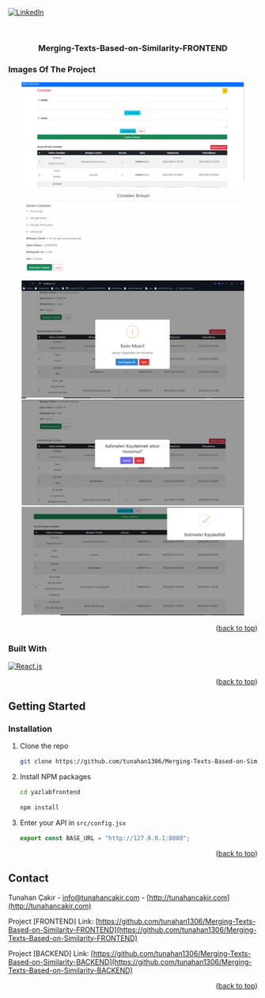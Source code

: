 <a id="readme-top"></a>

[![LinkedIn][linkedin-shield]][linkedin-url]

<!-- PROJECT LOGO -->
<br />
<div align="center">
  <h3 align="center">
    Merging-Texts-Based-on-Similarity-FRONTEND
  </h3>
</div>


### Images Of The Project

<div align="center">
  <img src="https://raw.githubusercontent.com/tunahan1306/Merging-Texts-Based-on-Similarity-FRONTEND/main/images/1.png" name="image-name" width="450px">
    <img src="https://raw.githubusercontent.com/tunahan1306/Merging-Texts-Based-on-Similarity-FRONTEND/main/images/2.png" name="image-name" width="450px">
    <img src="https://raw.githubusercontent.com/tunahan1306/Merging-Texts-Based-on-Similarity-FRONTEND/main/images/3.png" name="image-name" width="450px">
    <img src="https://raw.githubusercontent.com/tunahan1306/Merging-Texts-Based-on-Similarity-FRONTEND/main/images/4.png" name="image-name" width="450px">
    <img src="https://raw.githubusercontent.com/tunahan1306/Merging-Texts-Based-on-Similarity-FRONTEND/main/images/5.png" name="image-name" width="450px"> 
      
</div>

<p align="right">(<a href="#readme-top">back to top</a>)</p>




### Built With

[![React.js][React]][React-url]


<p align="right">(<a href="#readme-top">back to top</a>)</p>
 


<!-- GETTING STARTED -->
## Getting Started


### Installation

1. Clone the repo
   ```sh
   git clone https://github.com/tunahan1306/Merging-Texts-Based-on-Similarity-FRONTEND.git
   ``` 
2. Install NPM packages
    ```sh
    cd yazlabfrontend
    ```
    ```sh
    npm install
    ```
4. Enter your API in `src/config.jsx`
   ```js
   export const BASE_URL = "http://127.0.0.1:8080";
   ```

<p align="right">(<a href="#readme-top">back to top</a>)</p>


<!-- CONTACT -->
## Contact

Tunahan Çakır - info@tunahancakir.com - [http://tunahancakir.com](http://tunahancakir.com)

Project [FRONTEND] Link: [https://github.com/tunahan1306/Merging-Texts-Based-on-Similarity-FRONTEND](https://github.com/tunahan1306/Merging-Texts-Based-on-Similarity-FRONTEND)

Project [BACKEND] Link: [https://github.com/tunahan1306/Merging-Texts-Based-on-Similarity-BACKEND](https://github.com/tunahan1306/Merging-Texts-Based-on-Similarity-BACKEND)

<p align="right">(<a href="#readme-top">back to top</a>)</p>


<!-- MARKDOWN LINKS & IMAGES -->
[linkedin-shield]: https://img.shields.io/badge/-LinkedIn-black.svg?style=for-the-badge&logo=linkedin&colorB=555
[linkedin-url]: https://www.linkedin.com/in/tunahan-çakir-8ab376213/
[React]: https://img.shields.io/badge/React-20232A?style=for-the-badge&logo=react&logoColor=61DAFB
[React-url]: https://react.dev
